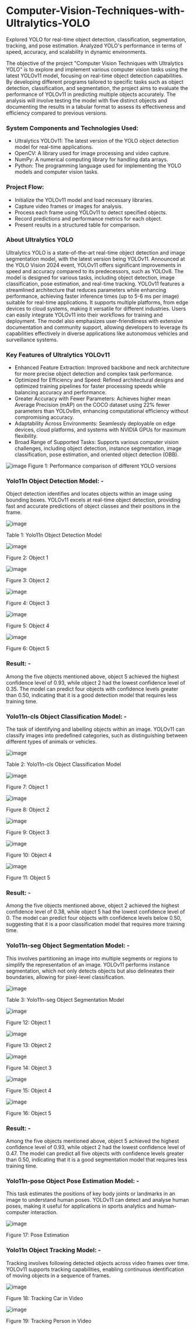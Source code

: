 # Computer-Vision-Techniques-with-Ultralytics-YOLO
Explored YOLO for real-time object detection, classification, segmentation, tracking, and pose estimation. Analyzed YOLO's performance in terms of speed, accuracy, and scalability in dynamic environments.

The objective of the project "Computer Vision Techniques with Ultralytics YOLO" is to explore and implement various computer vision tasks using the latest YOLOv11 model, focusing on real-time object detection capabilities. By developing different programs tailored to specific tasks such as object detection, classification, and segmentation, the project aims to evaluate the performance of YOLOv11 in predicting multiple objects accurately. The analysis will involve testing the model with five distinct objects and documenting the results in a tabular format to assess its effectiveness and efficiency compared to previous versions.
### System Components and Technologies Used:
- Ultralytics YOLOv11: The latest version of the YOLO object detection model for real-time applications.
- OpenCV: A library used for image processing and video capture.
- NumPy: A numerical computing library for handling data arrays.
- Python: The programming language used for implementing the YOLO models and computer vision tasks.

### Project Flow:
- Initialize the YOLOv11 model and load necessary libraries.
- Capture video frames or images for analysis.
- Process each frame using YOLOv11 to detect specified objects.
- Record predictions and performance metrics for each object.
- Present results in a structured table for comparison.

### About Ultralytics YOLO
Ultralytics YOLO is a state-of-the-art real-time object detection and image segmentation model, with the latest version being YOLOv11. Announced at the YOLO Vision 2024 event, YOLOv11 offers significant improvements in speed and accuracy compared to its predecessors, such as YOLOv8. The model is designed for various tasks, including object detection, image classification, pose estimation, and real-time tracking. YOLOv11 features a streamlined architecture that reduces parameters while enhancing performance, achieving faster inference times (up to 5-6 ms per image) suitable for real-time applications. It supports multiple platforms, from edge devices to cloud systems, making it versatile for different industries. Users can easily integrate YOLOv11 into their workflows for training and deployment. The model also emphasizes user-friendliness with extensive documentation and community support, allowing developers to leverage its capabilities effectively in diverse applications like autonomous vehicles and surveillance systems.

### Key Features of Ultralytics YOLOv11
- Enhanced Feature Extraction: Improved backbone and neck architecture for more precise object detection and complex task performance.
- Optimized for Efficiency and Speed: Refined architectural designs and optimized training pipelines for faster processing speeds while balancing accuracy and performance.
- Greater Accuracy with Fewer Parameters: Achieves higher mean Average Precision (mAP) on the COCO dataset using 22% fewer parameters than YOLOv8m, enhancing computational efficiency without compromising accuracy.
- Adaptability Across Environments: Seamlessly deployable on edge devices, cloud platforms, and systems with NVIDIA GPUs for maximum flexibility.
- Broad Range of Supported Tasks: Supports various computer vision challenges, including object detection, instance segmentation, image classification, pose estimation, and oriented object detection (OBB).

![image](https://github.com/user-attachments/assets/595744be-1518-4549-ad37-853eb46c50e5)
Figure 1: Performance comparison of different YOLO versions

### Yolo11n Object Detection Model: - 
Object detection identifies and locates objects within an image using bounding boxes. YOLOv11 excels at real-time object detection, providing fast and accurate predictions of object classes and their positions in the frame.

![image](https://github.com/user-attachments/assets/8b2446ca-cf1e-484a-bf13-b24943676555)

Table 1: Yolo11n Object Detection Model

![image](https://github.com/user-attachments/assets/bfe68041-e25a-4ca6-bd85-12967bc52bf3)

Figure 2: Object 1

![image](https://github.com/user-attachments/assets/332ba843-7512-4d6d-bbe0-69f11c0d6539)

Figure 3: Object 2

![image](https://github.com/user-attachments/assets/867767d1-a4c3-448b-bf0a-5dcbca80d9d6)

Figure 4: Object 3

![image](https://github.com/user-attachments/assets/8059e003-f617-4665-bb3f-0157d1e906b9)

Figure 5: Object 4

![image](https://github.com/user-attachments/assets/cd11ab81-79b6-43e8-924f-de0b77edbe27)

Figure 6: Object 5

### Result: - 
Among the five objects mentioned above, object 5 achieved the highest confidence level of 0.93, while object 2 had the lowest confidence level of 0.35. The model can predict four objects with confidence levels greater than 0.50, indicating that it is a good detection model that requires less training time.


### Yolo11n-cls Object Classification Model: - 
The task of identifying and labelling objects within an image. YOLOv11 can classify images into predefined categories, such as distinguishing between different types of animals or vehicles.

![image](https://github.com/user-attachments/assets/2a66c681-0282-4f98-9441-e17f58b67b37)

Table 2: Yolo11n-cls Object Classification Model

![image](https://github.com/user-attachments/assets/c8af8530-20dd-4e78-853a-ca9aed347597)

Figure 7: Object 1

![image](https://github.com/user-attachments/assets/3c9f01b8-8109-4d62-a4e9-2eec4645e2e0)

Figure 8: Object 2

![image](https://github.com/user-attachments/assets/cba1cf70-eb15-4be8-a41a-414caa741511)

Figure 9: Object 3

![image](https://github.com/user-attachments/assets/6415f4ff-58b6-4da4-90b7-a7db0607b956)

Figure 10: Object 4

![image](https://github.com/user-attachments/assets/722afddc-4ab3-4649-908b-51feb9c699b3)

Figure 11: Object 5

### Result: - 
Among the five objects mentioned above, object 2 achieved the highest confidence level of 0.38, while object 5 had the lowest confidence level of 0. The model can predict four objects with confidence levels below 0.50, suggesting that it is a poor classification model that requires more training time.


### Yolo11n-seg Object Segmentation Model: - 
This involves partitioning an image into multiple segments or regions to simplify the representation of an image. YOLOv11 performs instance segmentation, which not only detects objects but also delineates their boundaries, allowing for pixel-level classification.

![image](https://github.com/user-attachments/assets/846f6356-5576-4baf-a5a9-a3fdd3478622)

Table 3: Yolo11n-seg Object Segmentation Model

![image](https://github.com/user-attachments/assets/5c666ce7-02be-42ff-8c76-b1449256a587)

Figure 12: Object 1

![image](https://github.com/user-attachments/assets/aef79997-9921-4f0c-96a3-328f8851fbb0)
  
Figure 13: Object 2

![image](https://github.com/user-attachments/assets/762c5978-04dc-4d3e-91e2-fff0ec8f2c59)

Figure 14: Object 3

![image](https://github.com/user-attachments/assets/f6f6de3c-0ae3-4722-981f-af899159157d)

Figure 15: Object 4

![image](https://github.com/user-attachments/assets/19eea76f-e229-468f-b73b-78b150539bed)

Figure 16: Object 5

### Result: - 
Among the five objects mentioned above, object 5 achieved the highest confidence level of 0.93, while object 2 had the lowest confidence level of 0.47. The model can predict all five objects with confidence levels greater than 0.50, indicating that it is a good segmentation model that requires less training time.

### Yolo11n-pose Object Pose Estimation Model: - 
This task estimates the positions of key body joints or landmarks in an image to understand human poses. YOLOv11 can detect and analyse human poses, making it useful for applications in sports analytics and human-computer interaction.

![image](https://github.com/user-attachments/assets/e521c8f9-a2ca-49a4-a2be-bb54e1fc2ecf)

Figure 17: Pose Estimation


### Yolo11n Object Tracking Model: - 
Tracking involves following detected objects across video frames over time. YOLOv11 supports tracking capabilities, enabling continuous identification of moving objects in a sequence of frames.

![image](https://github.com/user-attachments/assets/8ac1d858-2398-451b-a191-e3bb0a68fa00)

Figure 18: Tracking Car in Video

![image](https://github.com/user-attachments/assets/dfbcb0b7-253b-4967-8860-e8c3ae4aaf16)

Figure 19: Tracking Person in Video



